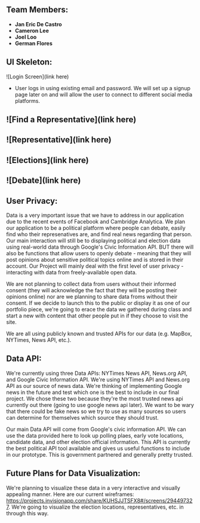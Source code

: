 ## Team Members:

- **Jan Eric De Castro**
- **Cameron Lee**
- **Joel Loo**
- **German Flores**

## UI Skeleton:

![Login Screen](link here)
- User logs in using existing email and password. We will set up a signup page later on and will allow the user to connect to different social media platforms.

![Find a Representative](link here)
- 
![Representative](link here)
- 

![Elections](link here)
- 

![Debate](link here)
- 

## User Privacy:

Data is a very important issue that we have to address in our application due to the recent events of Facebook and Cambridge Analytica. We plan our application to be a political platform where people can debate, easily find who their represenatives are, and find real news regarding that person. Our main interaction will still be to displaying political and election data using real-world data through Google's Civic Information API. BUT there will also be functions that allow users to openly debate - meaning that they will post opinions about sensitive political topics online and is stored in their account. Our Project will mainly deal with the first level of user privacy - interacting with data from freely-available open data. 

We are not planning to collect data from users without their informed consent (they will acknowledge the fact that they will be posting their opinions online) nor are we planning to share data froms without their consent. If we decide to launch this to the public or display it as one of our portfolio piece, we're going to erace the data we gathered during class and start a new with content that other people put in if they choose to visit the site. 

We are all using publicly known and trusted APIs for our data (e.g. MapBox, NYTimes, News API, etc.).

## Data API:

We're currently using three Data APIs: NYTimes News API, News.org API, and Google Civic Information API. We're using NYTimes API and News.org API as our source of news data. We're thinking of implementing Google news in the future and test which one is the best to include in our final project. We chose these two because they're the most trusted news api currently out there (going to use google news api later). We want to be wary that there could be fake news so we try to use as many sources so users can determine for themselves which source they should trust. 

Our main Data API will come from Google's civic information API. We can use the data provided here to look up polling plaes, early vote locations, candidate data, and other election official information. This API is currently the best political API tool available and gives us useful functions to include in our prototype. This is government partnered and generally pretty trusted. 


## Future Plans for Data Visualization:

We're planning to visualize these data in a very interactive and visually appealing manner. Here are our current wireframes: https://projects.invisionapp.com/share/KUHSJJTSFX8#/screens/294497327. We're going to visualize the election locations, representatives, etc. in through this way.










